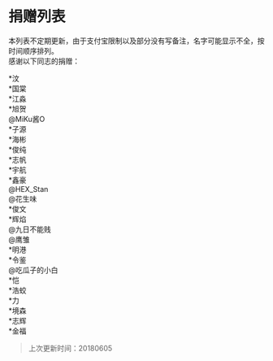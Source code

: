 # 捐赠列表

本列表不定期更新，由于支付宝限制以及部分没有写备注，名字可能显示不全，按时间顺序排列。  
感谢以下同志的捐赠：  

*汶  
*国棠  
*江淼  
*旭贺  
@MiKu酱O  
*子源  
*海彬  
*俊纯  
*志帆  
*宇航  
*鑫豪  
@HEX_Stan  
@花生味  
*俊文  
*辉焰  
@九日不能贱  
@鹰雏  
*明港  
*令鉴  
@吃瓜子的小白  
*恺  
*浩蛟  
*力  
*境森  
*志辉  
*金福  

> 上次更新时间：20180605
